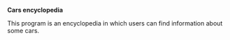**Cars encyclopedia**

This program is an encyclopedia in which users can find information about some cars.